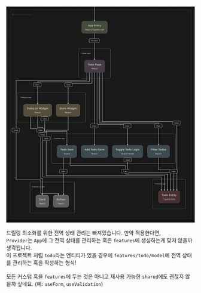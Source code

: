 ![구조 도식화](./contents/images/파일%20구조%20도식화.png)

드릴링 최소화를 위한 전역 상태 관리는 빠져있습니다. 만약 적용한다면,<br/>
`Provider`는 `App`에 그 전역 상태를 관리하는 훅은 `features`에 생성하는게 맞지 않을까 생각됩니다.
<br/>
이 프로젝트 처럼 `todo`라는 엔티티가 있을 경우에 `features/todo/model`에 전역 상태를 관리하는 훅을 작성하는 형식!
<br/><br/>
모든 커스텀 훅을 `features`에 두는 것은 아니고 재사용 가능한 `shared`에도 괜찮지 않을까 싶네요. (예: `useForm`, `useValidation`)<br/>

